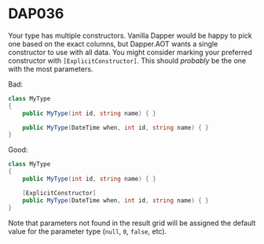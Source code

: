 ﻿# DAP036

Your type has multiple constructors. Vanilla Dapper would be
happy to pick one based on the exact columns, but Dapper.AOT wants
a single constructor to use with all data. You might consider
marking your preferred constructor with `[ExplicitConstructor]`.
This should *probably* be the one with the most parameters.

Bad:

``` csharp
class MyType
{
    public MyType(int id, string name) { }

    public MyType(DateTime when, int id, string name) { }
}
```

Good:

``` csharp
class MyType
{
    public MyType(int id, string name) { }

    [ExplicitConstructor]
    public MyType(DateTime when, int id, string name) { }
}
```

Note that parameters not found in the result grid will be assigned the default value
for the parameter type (`null`, `0`, `false`, etc).